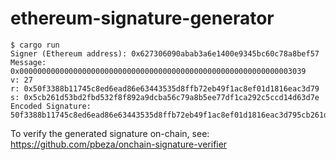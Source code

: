 # ethereum-signature-generator

```shell
$ cargo run
Signer (Ethereum address): 0x627306090abab3a6e1400e9345bc60c78a8bef57
Message: 0x0000000000000000000000000000000000000000000000000000000000003039
v: 27
r: 0x50f3388b11745c8ed6ead86e63443535d8ffb72eb49f1ac8ef01d1816eac3d79
s: 0x5cb261d53bd2fbd532f8f892a9dcba56c79a8b5ee77df1ca292c5ccd14d63d7e
Encoded Signature: 50f3388b11745c8ed6ead86e63443535d8ffb72eb49f1ac8ef01d1816eac3d795cb261d53bd2fbd532f8f892a9dcba56c79a8b5ee77df1ca292c5ccd14d63d7e1b
```

To verify the generated signature on-chain, see: https://github.com/pbeza/onchain-signature-verifier
